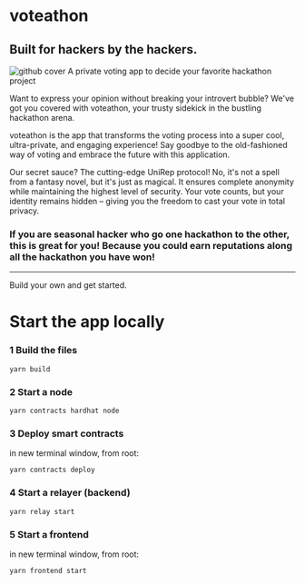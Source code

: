 # voteathon

## Built for hackers by the hackers.

![github cover](https://github.com/NicoSerranoP/voteathon/assets/16527634/338b93f1-7cd3-44e0-8771-aef726bbcf94)
A private voting app to decide your favorite hackathon project

Want to express your opinion without breaking your introvert bubble? We've got you covered with voteathon, your trusty sidekick in the bustling hackathon arena.

voteathon is the app that transforms the voting process into a super cool, ultra-private, and engaging experience! Say goodbye to the old-fashioned way of voting and embrace the future with this application.

Our secret sauce? The cutting-edge UniRep protocol! No, it's not a spell from a fantasy novel, but it's just as magical. It ensures complete anonymity while maintaining the highest level of security. Your vote counts, but your identity remains hidden – giving you the freedom to cast your vote in total privacy.


### If you are seasonal hacker who go one hackathon to the other, this is great for you! Because you could earn reputations along all the hackathon you have won!
----------------------------
Build your own and get started.

# Start the app locally

### 1 Build the files

```shell
yarn build
```

### 2 Start a node

```shell
yarn contracts hardhat node
```

### 3 Deploy smart contracts

in new terminal window, from root:

```shell
yarn contracts deploy
```

### 4 Start a relayer (backend)

```shell
yarn relay start
```

### 5 Start a frontend

in new terminal window, from root:

```shell
yarn frontend start
```
